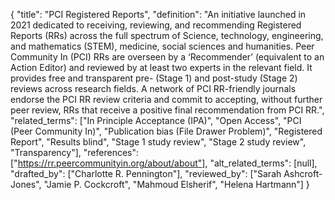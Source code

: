 {
    "title": "PCI Registered Reports",
    "definition": "An initiative launched in 2021 dedicated to receiving, reviewing, and recommending Registered Reports (RRs) across the full spectrum of Science, technology, engineering, and mathematics (STEM), medicine, social sciences and humanities. Peer Community In (PCI) RRs are overseen by a ‘Recommender’ (equivalent to an Action Editor) and reviewed by at least two experts in the relevant field. It provides free and transparent pre- (Stage 1) and post-study (Stage 2) reviews across research fields. A network of PCI RR-friendly journals endorse the PCI RR review criteria and commit to accepting, without further peer review, RRs that receive a positive final recommendation from PCI RR.",
    "related_terms": ["In Principle Acceptance (IPA)", "Open Access", "PCI (Peer Community In)", "Publication bias (File Drawer Problem)", "Registered Report", "Results blind", "Stage 1 study review", "Stage 2 study review", "Transparency"],
    "references": ["https://rr.peercommunityin.org/about/about"],
    "alt_related_terms": [null],
    "drafted_by": ["Charlotte R. Pennington"],
    "reviewed_by": ["Sarah Ashcroft-Jones", "Jamie P. Cockcroft", "Mahmoud Elsherif", "Helena Hartmann"]
  }
